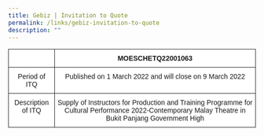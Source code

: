 ```yaml
---
title: Gebiz | Invitation to Quote
permalink: /links/gebiz-invitation-to-quote
description: ""
---
```

<style type="text/css">
.tg  {border-collapse:collapse;border-spacing:0;}
.tg td{border-color:black;border-style:solid;border-width:1px;font-family:Arial, sans-serif;font-size:14px;
  overflow:hidden;padding:10px 5px;word-break:normal;}
.tg th{border-color:black;border-style:solid;border-width:1px;font-family:Arial, sans-serif;font-size:14px;
  font-weight:normal;overflow:hidden;padding:10px 5px;word-break:normal;}
.tg .tg-4ynt{background-color:#FFF;border-color:#222222;text-align:center;vertical-align:middle}
.tg .tg-tpjs{background-color:#FFF;border-color:#222222;font-weight:bold;text-align:center;vertical-align:top}
.tg .tg-mcg7{background-color:#FFF;border-color:#222222;text-align:center;vertical-align:top}
</style>
<table class="tg">
<thead>
  <tr>
    <th class="tg-4ynt"> </th>
    <th class="tg-tpjs">MOESCHETQ22001063</th>
  </tr>
</thead>
<tbody>
  <tr>
    <td class="tg-mcg7">Period of ITQ</td>
    <td class="tg-mcg7">Published on 1 March 2022 and will close on 9 March 2022</td>
  </tr>
  <tr>
    <td class="tg-mcg7">Description of ITQ</td>
    <td class="tg-4ynt">Supply of Instructors for Production and Training Programme for Cultural Performance 2022-Contemporary Malay Theatre in Bukit Panjang Government High</td>
  </tr>
</tbody>
</table>